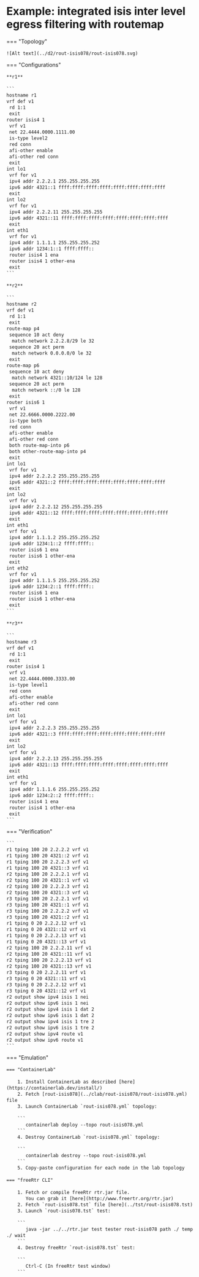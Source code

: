 # Example: integrated isis inter level egress filtering with routemap

=== "Topology"

    ![Alt text](../d2/rout-isis078/rout-isis078.svg)

=== "Configurations"

    **r1**

    ```
    hostname r1
    vrf def v1
     rd 1:1
     exit
    router isis4 1
     vrf v1
     net 22.4444.0000.1111.00
     is-type level2
     red conn
     afi-other enable
     afi-other red conn
     exit
    int lo1
     vrf for v1
     ipv4 addr 2.2.2.1 255.255.255.255
     ipv6 addr 4321::1 ffff:ffff:ffff:ffff:ffff:ffff:ffff:ffff
     exit
    int lo2
     vrf for v1
     ipv4 addr 2.2.2.11 255.255.255.255
     ipv6 addr 4321::11 ffff:ffff:ffff:ffff:ffff:ffff:ffff:ffff
     exit
    int eth1
     vrf for v1
     ipv4 addr 1.1.1.1 255.255.255.252
     ipv6 addr 1234:1::1 ffff:ffff::
     router isis4 1 ena
     router isis4 1 other-ena
     exit
    ```

    **r2**

    ```
    hostname r2
    vrf def v1
     rd 1:1
     exit
    route-map p4
     sequence 10 act deny
      match network 2.2.2.8/29 le 32
     sequence 20 act perm
      match network 0.0.0.0/0 le 32
     exit
    route-map p6
     sequence 10 act deny
      match network 4321::10/124 le 128
     sequence 20 act perm
      match network ::/0 le 128
     exit
    router isis6 1
     vrf v1
     net 22.6666.0000.2222.00
     is-type both
     red conn
     afi-other enable
     afi-other red conn
     both route-map-into p6
     both other-route-map-into p4
     exit
    int lo1
     vrf for v1
     ipv4 addr 2.2.2.2 255.255.255.255
     ipv6 addr 4321::2 ffff:ffff:ffff:ffff:ffff:ffff:ffff:ffff
     exit
    int lo2
     vrf for v1
     ipv4 addr 2.2.2.12 255.255.255.255
     ipv6 addr 4321::12 ffff:ffff:ffff:ffff:ffff:ffff:ffff:ffff
     exit
    int eth1
     vrf for v1
     ipv4 addr 1.1.1.2 255.255.255.252
     ipv6 addr 1234:1::2 ffff:ffff::
     router isis6 1 ena
     router isis6 1 other-ena
     exit
    int eth2
     vrf for v1
     ipv4 addr 1.1.1.5 255.255.255.252
     ipv6 addr 1234:2::1 ffff:ffff::
     router isis6 1 ena
     router isis6 1 other-ena
     exit
    ```

    **r3**

    ```
    hostname r3
    vrf def v1
     rd 1:1
     exit
    router isis4 1
     vrf v1
     net 22.4444.0000.3333.00
     is-type level1
     red conn
     afi-other enable
     afi-other red conn
     exit
    int lo1
     vrf for v1
     ipv4 addr 2.2.2.3 255.255.255.255
     ipv6 addr 4321::3 ffff:ffff:ffff:ffff:ffff:ffff:ffff:ffff
     exit
    int lo2
     vrf for v1
     ipv4 addr 2.2.2.13 255.255.255.255
     ipv6 addr 4321::13 ffff:ffff:ffff:ffff:ffff:ffff:ffff:ffff
     exit
    int eth1
     vrf for v1
     ipv4 addr 1.1.1.6 255.255.255.252
     ipv6 addr 1234:2::2 ffff:ffff::
     router isis4 1 ena
     router isis4 1 other-ena
     exit
    ```

=== "Verification"

    ```
    r1 tping 100 20 2.2.2.2 vrf v1
    r1 tping 100 20 4321::2 vrf v1
    r1 tping 100 20 2.2.2.3 vrf v1
    r1 tping 100 20 4321::3 vrf v1
    r2 tping 100 20 2.2.2.1 vrf v1
    r2 tping 100 20 4321::1 vrf v1
    r2 tping 100 20 2.2.2.3 vrf v1
    r2 tping 100 20 4321::3 vrf v1
    r3 tping 100 20 2.2.2.1 vrf v1
    r3 tping 100 20 4321::1 vrf v1
    r3 tping 100 20 2.2.2.2 vrf v1
    r3 tping 100 20 4321::2 vrf v1
    r1 tping 0 20 2.2.2.12 vrf v1
    r1 tping 0 20 4321::12 vrf v1
    r1 tping 0 20 2.2.2.13 vrf v1
    r1 tping 0 20 4321::13 vrf v1
    r2 tping 100 20 2.2.2.11 vrf v1
    r2 tping 100 20 4321::11 vrf v1
    r2 tping 100 20 2.2.2.13 vrf v1
    r2 tping 100 20 4321::13 vrf v1
    r3 tping 0 20 2.2.2.11 vrf v1
    r3 tping 0 20 4321::11 vrf v1
    r3 tping 0 20 2.2.2.12 vrf v1
    r3 tping 0 20 4321::12 vrf v1
    r2 output show ipv4 isis 1 nei
    r2 output show ipv6 isis 1 nei
    r2 output show ipv4 isis 1 dat 2
    r2 output show ipv6 isis 1 dat 2
    r2 output show ipv4 isis 1 tre 2
    r2 output show ipv6 isis 1 tre 2
    r2 output show ipv4 route v1
    r2 output show ipv6 route v1
    ```

=== "Emulation"

    === "ContainerLab"

        1. Install ContainerLab as described [here](https://containerlab.dev/install/)  
        2. Fetch [rout-isis078](../clab/rout-isis078/rout-isis078.yml) file  
        3. Launch ContainerLab `rout-isis078.yml` topology:  

        ```
           containerlab deploy --topo rout-isis078.yml  
        ```
        4. Destroy ContainerLab `rout-isis078.yml` topology:  

        ```
           containerlab destroy --topo rout-isis078.yml  
        ```
        5. Copy-paste configuration for each node in the lab topology

    === "freeRtr CLI"

        1. Fetch or compile freeRtr rtr.jar file.  
           You can grab it [here](http://www.freertr.org/rtr.jar)  
        2. Fetch `rout-isis078.tst` file [here](../tst/rout-isis078.tst)  
        3. Launch `rout-isis078.tst` test:  

        ```
           java -jar ../../rtr.jar test tester rout-isis078 path ./ temp ./ wait
        ```
        4. Destroy freeRtr `rout-isis078.tst` test:  

        ```
           Ctrl-C (In freeRtr test window)
        ```


